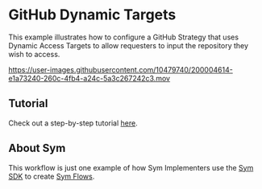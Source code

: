 # GitHub Dynamic Targets

This example illustrates how to configure a GitHub Strategy that uses Dynamic Access Targets to allow requesters to input the repository they wish to access.

https://user-images.githubusercontent.com/10479740/200004614-e1a73240-260c-4fb4-a24c-5a3c267242c3.mov

## Tutorial

Check out a step-by-step tutorial [here](https://docs.symops.com/docs/github#dynamic-github-access-targets).

## About Sym

This workflow is just one example of how Sym Implementers use the [Sym SDK](https://docs.symops.com/docs) to create [Sym Flows](https://docs.symops.com/docs/sym-access-flows).
